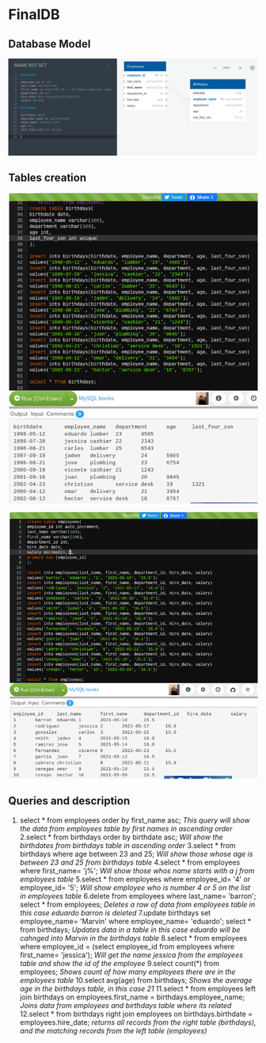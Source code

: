 # FinalDB

## Database Model
![DataBase Model](/images/database.png)

## Tables creation
![Tables](/images/birthdaytable.png)

![Tables](/images/employeestable.png)

## Queries and description
1. select * from employees order by first_name asc;
*This query will show the data from employees table by first names in ascending order*
2.select * from birthdays order by birthdate asc;
*Will show the birthdates from birthdays table in ascending order*
3.select * from birthdays where age between 23 and 25;
*Will show those whose age is between 23 and 25 from birthdays table*
4.select * from employees where first_name= 'j%';
*Will show those whos name starts with a j from employees table*
5.select * from employees where employee_id= '4' or employee_id= '5';
*Will show employee who is number 4 or 5 on the list in employees table*
6.delete from employees where last_name= 'barron';
select * from employees;
*Deletes a row of data from employees table in this case eduardo barron is deleted*
7.update birthdays set employee_name= 'Marvin' where employee_name= 'eduardo';
select * from birthdays;
*Updates data in a table in this case eduardo will be cahnged into Marvin in the birthdays table*
8.select * from employees where employee_id = (select employee_id from employees where first_name= 'jessica');
*Will get the name jessica from the employees table and show the id of the employee*
9.select count(*) from employees;
*Shows count of how many employees there are in the employees table*
10.select avg(age) from birthdays;
*Shows the average age in the birthdays table, in this case 21*
11.select * from employees left join birthdays on employees.first_name = birthdays.employee_name;
*Joins data from employees and birthdays table where its related*
12.select * from birthdays right join employees on birthdays.birthdate = employees.hire_date;
*returns all records from the right table (birthdays), and the matching records from the left table (employees)*

